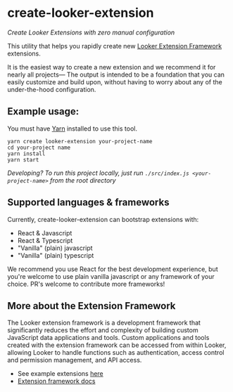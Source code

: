 # create-looker-extension

_Create Looker Extensions with zero manual configuration_

This utility that helps you rapidly create new [Looker Extension Framework](https://docs.looker.com/data-modeling/extension-framework/extension-framework-intro) extensions.

It is the easiest way to create a new extension and we recommend it for nearly all projects— The output is intended to be a foundation that you can easily customize and build upon, without having to worry about any of the under-the-hood configuration.

## Example usage:

You must have [Yarn](https://classic.yarnpkg.com/en/docs/install) installed to use this tool.

```
yarn create looker-extension your-project-name
cd your-project name
yarn install
yarn start
```

_Developing? To run this project locally, just run `./src/index.js <your-project-name>` from the root directory_

## Supported languages & frameworks

Currently, create-looker-extension can bootstrap extensions with:

- React & Javascript
- React & Typescript
- "Vanilla" (plain) javascript
- "Vanilla" (plain) typescript

We recommend you use React for the best development experience, but you're welcome to use plain vanilla javascript or any framework of your choice. PR's welcome to contribute more frameworks!

## More about the Extension Framework

The Looker extension framework is a development framework that significantly reduces the effort and complexity of building custom JavaScript data applications and tools. Custom applications and tools created with the extension framework can be accessed from within Looker, allowing Looker to handle functions such as authentication, access control and permission management, and API access.

- See example extensions [here](https://github.com/looker-open-source/extension-examples)
- [Extension framework docs](https://docs.looker.com/data-modeling/extension-framework/extension-framework-intro)

